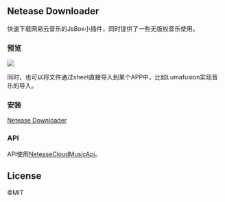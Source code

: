 ## Netease Downloader
快速下载网易云音乐的JsBox小插件，同时提供了一些无版权音乐使用。

### 预览
![](https://cdn.mayuko.cn/blog/20191029141851.GIF)



同时，也可以将文件通过sheet直接导入到某个APP中，比如Lumafusion实现音乐的导入。

### 安装

[Netease Downloader](https://xteko.com/redir?name=Netease%20Downloader&url=https://github.com/mayuko2012/Jsbox-NeteaseDownloader/releases/download/0.0.1/Netease.Downloader.zip)

### API

API使用[NeteaseCloudMusicApi](https://github.com/Binaryify/NeteaseCloudMusicApi)。

## License

©MIT